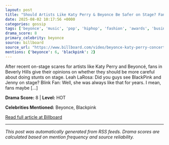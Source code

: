 ```yaml
---
layout: post
title: "Should Artists Like Katy Perry & Beyonce Be Safer on Stage? Fans Get Real About Concert Scares | Billboard News"
date: 2025-08-02 10:17:56 +0000
categories: gossip
tags: ['beyonce', 'music', 'pop', 'hiphop', 'fashion', 'awards', 'business', 'source-billboard', 'drama-hot']
drama_score: 8
primary_celebrity: beyonce
source: billboard
source_url: "https://www.billboard.com/video/beyonce-katy-perry-concert-scares-fans-stage-safety-stars/"
mentions: {'beyonce': 6, 'blackpink': 2}
---
```


After recent on-stage scares for artists like Katy Perry and Beyoncé, fans in Beverly Hills give their opinions on whether they should be more careful about doing stunts on stage. Leah LaRosa: Did you guys see BlackPink and Jenny on stage? Blink Fan: Well, she was always like that for years. I mean, fans maybe [&#8230;]

**Drama Score:** 8 | **Level:** HOT

**Celebrities Mentioned:** Beyonce, Blackpink

[Read full article at Billboard](https://www.billboard.com/video/beyonce-katy-perry-concert-scares-fans-stage-safety-stars/)

---
*This post was automatically generated from RSS feeds. Drama scores are calculated based on mention frequency and source reliability.*
